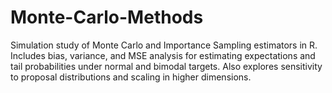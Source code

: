 # Monte-Carlo-Methods
Simulation study of Monte Carlo and Importance Sampling estimators in R. Includes bias, variance, and MSE analysis for estimating expectations and tail probabilities under normal and bimodal targets. Also explores sensitivity to proposal distributions and scaling in higher dimensions.
